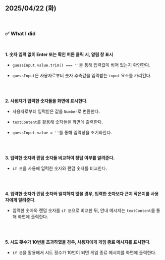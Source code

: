 ## 2025/04/22 (화)

<br>

### ✅ What I did

<br>

**1. 숫자 입력 없이 Enter 또는 확인 버튼 클릭 시, 알림 창 표시**

- `guessInput.value.trim() === ''`을 통해 입력값이 비어 있는지 확인한다.

- `guessInput`은 사용자로부터 숫자 추측값을 입력받는 `input` 요소를 가리킨다.

<br>
<br>

**2. 사용자가 입력한 숫자들을 화면에 표시한다.**

- 사용자로부터 입력받은 값을 `Number`로 변환한다.

- `textContent`를 활용해 숫자들을 화면에 출력한다.

- `guessInput.value = ''`를 통해 입력창을 초기화한다.

<br>
<br>

**3. 입력한 숫자와 랜덤 숫자들 비교하여 정답 여부를 알려준다.**

- `if 문`을 사용해 입력한 숫자와 랜덤 숫자를 비교한다.

<br>
<br>

**4. 입력한 숫자가 랜덤 숫자와 일치하지 않을 경우, 입력한 숫자보다 큰지 작은지를 사용자에게 알려준다.**

- 입력한 숫자와 랜덤 숫자를 `if 문`으로 비교한 뒤, 안내 메시지는 `textContent`를 통해 화면에 출력한다.

<br>
<br>

**5. 시도 횟수가 10번을 초과하였을 경우, 사용자에게 게임 종료 메시지를 표시한다.**

- `if 문`을 활용해서 시도 횟수가 10번이 되면 게임 종료 메시지를 화면에 출력한다.
